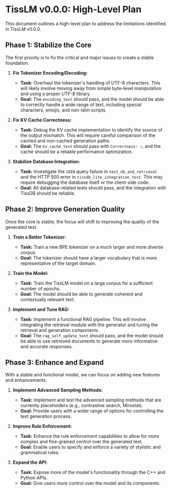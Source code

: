 # TissLM v0.0.0: High-Level Plan

This document outlines a high-level plan to address the limitations identified in TissLM v0.0.0.

## Phase 1: Stabilize the Core

The first priority is to fix the critical and major issues to create a stable foundation.

1.  **Fix Tokenizer Encoding/Decoding:**
    *   **Task:** Overhaul the tokenizer's handling of UTF-8 characters. This will likely involve moving away from simple byte-level manipulation and using a proper UTF-8 library.
    *   **Goal:** The `encoding_test` should pass, and the model should be able to correctly handle a wide range of text, including special characters, emojis, and non-latin scripts.

2.  **Fix KV Cache Correctness:**
    *   **Task:** Debug the KV cache implementation to identify the source of the output mismatch. This will require careful comparison of the cached and non-cached generation paths.
    *   **Goal:** The `kv_cache_test` should pass with `Correctness: ✓`, and the cache should be a reliable performance optimization.

3.  **Stabilize Database Integration:**
    *   **Task:** Investigate the `JOIN` query failure in `test_db_and_retrieval` and the HTTP 500 error in `tissdb_lite_integration_test`. This may require debugging the database itself or the client-side code.
    *   **Goal:** All database-related tests should pass, and the integration with TissDB should be reliable.

## Phase 2: Improve Generation Quality

Once the core is stable, the focus will shift to improving the quality of the generated text.

1.  **Train a Better Tokenizer:**
    *   **Task:** Train a new BPE tokenizer on a much larger and more diverse corpus.
    *   **Goal:** The tokenizer should have a larger vocabulary that is more representative of the target domain.

2.  **Train the Model:**
    *   **Task:** Train the TissLM model on a large corpus for a sufficient number of epochs.
    *   **Goal:** The model should be able to generate coherent and contextually relevant text.

3.  **Implement and Tune RAG:**
    *   **Task:** Implement a functional RAG pipeline. This will involve integrating the retrieval module with the generator and tuning the retrieval and generation components.
    *   **Goal:** The `rag_self_update_test` should pass, and the model should be able to use retrieved documents to generate more informative and accurate responses.

## Phase 3: Enhance and Expand

With a stable and functional model, we can focus on adding new features and enhancements.

1.  **Implement Advanced Sampling Methods:**
    *   **Task:** Implement and test the advanced sampling methods that are currently placeholders (e.g., contrastive search, Mirostat).
    *   **Goal:** Provide users with a wider range of options for controlling the text generation process.

2.  **Improve Rule Enforcement:**
    *   **Task:** Enhance the rule enforcement capabilities to allow for more complex and fine-grained control over the generated text.
    *   **Goal:** Enable users to specify and enforce a variety of stylistic and grammatical rules.

3.  **Expand the API:**
    *   **Task:** Expose more of the model's functionality through the C++ and Python APIs.
    *   **Goal:** Give users more control over the model and its components.
